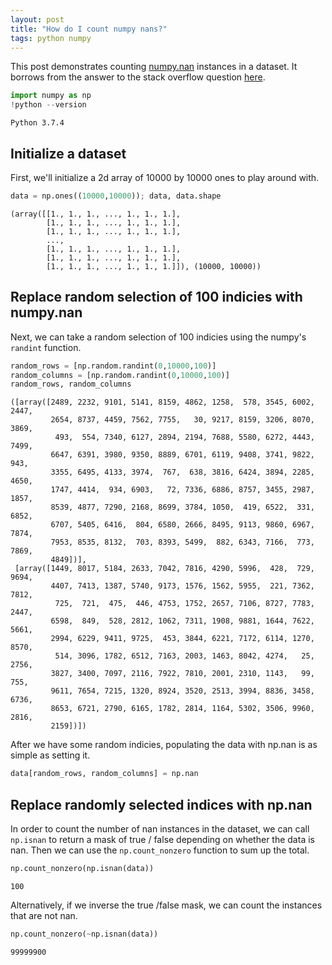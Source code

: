 ```yaml
---
layout: post
title: "How do I count numpy nans?"
tags: python numpy
---
```


This post demonstrates counting [numpy.nan](https://numpy.org/doc/1.18/reference/generated/numpy.isnan.html) instances in a dataset. It borrows from the answer to the stack overflow question [here](
https://stackoverflow.com/questions/21778118/counting-the-number-of-non-nan-elements-in-a-numpy-ndarray-in-python).


```python
import numpy as np
!python --version
```

    Python 3.7.4


## Initialize a dataset

First, we'll initialize a 2d array of 10000 by 10000 ones to play around with.


```python
data = np.ones((10000,10000)); data, data.shape
```




    (array([[1., 1., 1., ..., 1., 1., 1.],
            [1., 1., 1., ..., 1., 1., 1.],
            [1., 1., 1., ..., 1., 1., 1.],
            ...,
            [1., 1., 1., ..., 1., 1., 1.],
            [1., 1., 1., ..., 1., 1., 1.],
            [1., 1., 1., ..., 1., 1., 1.]]), (10000, 10000))



## Replace random selection of 100 indicies with numpy.nan

Next, we can take a random selection of 100 indicies using the numpy's `randint` function.


```python
random_rows = [np.random.randint(0,10000,100)]
random_columns = [np.random.randint(0,10000,100)]
random_rows, random_columns
```




    ([array([2489, 2232, 9101, 5141, 8159, 4862, 1258,  578, 3545, 6002, 2447,
             2654, 8737, 4459, 7562, 7755,   30, 9217, 8159, 3206, 8070, 3869,
              493,  554, 7340, 6127, 2894, 2194, 7688, 5580, 6272, 4443, 7499,
             6647, 6391, 3980, 9350, 8889, 6701, 6119, 9408, 3741, 9822,  943,
             3355, 6495, 4133, 3974,  767,  638, 3816, 6424, 3894, 2285, 4650,
             1747, 4414,  934, 6903,   72, 7336, 6886, 8757, 3455, 2987, 1857,
             8539, 4877, 7290, 2168, 8699, 3784, 1050,  419, 6522,  331, 6852,
             6707, 5405, 6416,  804, 6580, 2666, 8495, 9113, 9860, 6967, 7874,
             7953, 8535, 8132,  703, 8393, 5499,  882, 6343, 7166,  773, 7869,
             4849])],
     [array([1449, 8017, 5184, 2633, 7042, 7816, 4290, 5996,  428,  729, 9694,
             4407, 7413, 1387, 5740, 9173, 1576, 1562, 5955,  221, 7362, 7812,
              725,  721,  475,  446, 4753, 1752, 2657, 7106, 8727, 7783, 2447,
             6598,  849,  528, 2812, 1062, 7311, 1908, 9881, 1644, 7622, 5661,
             2994, 6229, 9411, 9725,  453, 3844, 6221, 7172, 6114, 1270, 8570,
              514, 3096, 1782, 6512, 7163, 2003, 1463, 8042, 4274,   25, 2756,
             3827, 3400, 7097, 2116, 7922, 7810, 2001, 2310, 1143,   99,  755,
             9611, 7654, 7215, 1320, 8924, 3520, 2513, 3994, 8836, 3458, 6736,
             8653, 6721, 2790, 6165, 1782, 2814, 1164, 5302, 3506, 9960, 2816,
             2159])])



After we have some random indicies, populating the data with np.nan is as simple as setting it.


```python
data[random_rows, random_columns] = np.nan
```

## Replace randomly selected indices with np.nan

In order to count the number of nan instances in the dataset, we can call `np.isnan` to return a mask of true / false depending on whether the data is nan. Then we can use the `np.count_nonzero` function to sum up the total.


```python
np.count_nonzero(np.isnan(data))
```




    100



Alternatively, if we inverse the true /false mask, we can count the instances that are not nan.


```python
np.count_nonzero(~np.isnan(data))
```




    99999900


